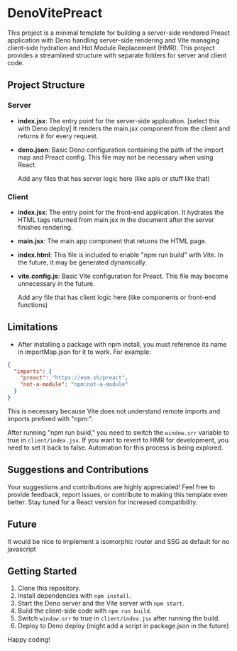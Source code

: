 # DenoVitePreact
This project is a minimal template for building a server-side rendered Preact application with Deno handling server-side rendering and Vite managing client-side hydration and Hot Module Replacement (HMR). This project provides a streamlined structure with separate folders for server and client code.


## Project Structure

### Server

- **index.jsx**: The entry point for the server-side application. [select this with Deno deploy] It renders the main.jsx component from the client and returns it for every request.
- **deno.json**: Basic Deno configuration containing the path of the import map and Preact config. This file may not be necessary when using React.

  Add any files that has server logic here (like apis or stuff like that)


### Client

- **index.jsx**: The entry point for the front-end application. It hydrates the HTML tags returned from main.jsx in the document after the server finishes rendering.
- **main.jsx**: The main app component that returns the HTML page.
- **index.html**: This file is included to enable "npm run build" with Vite. In the future, it may be generated dynamically.
- **vite.config.js**: Basic Vite configuration for Preact. This file may become unnecessary in the future.

  Add any file that has client logic here (like components or front-end functions)

## Limitations

- After installing a package with npm install, you must reference its name in importMap.json for it to work. For example:

```json
{
  "imports": {
    "preact": "https://esm.sh/preact",
    "not-a-module": "npm:not-a-module"
  }
}
```

This is necessary because Vite does not understand remote imports and imports prefixed with "npm:".

After running "npm run build," you need to switch the `window.srr` variable to true in `client/index.jsx`. If you want to revert to HMR for development, you need to set it back to false. Automation for this process is being explored.

## Suggestions and Contributions

Your suggestions and contributions are highly appreciated! Feel free to provide feedback, report issues, or contribute to making this template even better. Stay tuned for a React version for increased compatibility.

## Future
It would be nice to implement a isomorphic router and SSG as default for no javascript


## Getting Started

1. Clone this repository.
2. Install dependencies with `npm install`.
3. Start the Deno server and the Vite server with `npm start`.
4. Build the client-side code with `npm run build`.
5. Switch `window.srr` to true in `client/index.jsx` after running the build.
6. Deploy to Deno deploy (might add a script in package.json in the future)

Happy coding!



